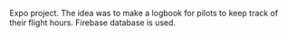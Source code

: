 Expo project. 
The idea was to make a logbook for pilots to keep track of their flight hours. 
Firebase database is used.